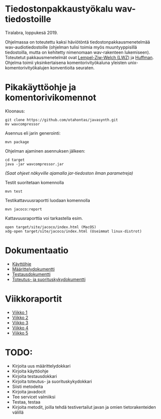 # Tiedostonpakkaustyökalu wav-tiedostoille

Tiralabra, loppukesä 2019.

Ohjelmassa on toteutettu kaksi häviötöntä tiedostonpakkausmenetelmää wav-audiotiedostoille (ohjelman tulisi toimia myös muuntyyppisillä tiedostoilla, mutta on kehitetty nimenomaan wav-rakenteen lukemiseen). Toteutetut pakkausmenetelmät ovat [Lempel-Ziw-Welch (LWZ)](https://en.wikipedia.orga/wiki/Lempel–Ziv–Welch) ja [Huffman](https://en.wikipedia.org/wiki/Huffman_coding). Ohjelma toimii yksinkertaisena komentorivityökaluna yleisten unix-komentorivityökalujen konventioita seuraten. 

# Pikakäyttöohje ja komentorivikomennot

Kloonaus:
```
git clone https://github.com/otahontas/javasynth.git
mv wavcompressor
```

Asennus eli jarin generointi:
```
mvn package
```

Ohjelman ajaminen asennuksen jälkeen:
```
cd target
java -jar wavcompressor.jar
```
*(Saat ohjeet näkyville ajamalla jar-tiedoston ilman parametreja)*

Testit suoritetaan komennolla
```
mvn test
```

Testikattavuusraportti luodaan komennolla
```
mvn jacoco:report
```

Kattavuusraporttia voi tarkastella esim.
```
open target/site/jacoco/index.html (MacOS)
xdg-open target/site/jacoco/index.html (Useimmat linux-distrot)
```


# Dokumentaatio
- [Käyttöhje](dokumentaatio/guide.md)
- [Määrittelydokumentti](dokumentaatio/maarittelydokumentti.md)
- [Testausdokumentti](dokumentaatio/testausdokumentti.md)
- [Toteutus- ja suorituskykydokumentti](dokumentaatio/toteutusdokumentti.md)

# Viikkoraportit
- [Viikko 1](dokumentaatio/raportit/viikko1.md)
- [Viikko 2](dokumentaatio/raportit/viikko2.md)
- [Viikko 3](dokumentaatio/raportit/viikko3.md)
- [Viikko 4](dokumentaatio/raportit/viikko4.md)
- [Viikko 5](dokumentaatio/raportit/viikko5.md)

# TODO:
- Kirjoita uus määrittelydokkari
- Kirjoita käyttöohje
- Kirjoita testausdokkari
- Kirjoita toteutus- ja suorituskykydokkari
- Siisti metodeita
- Kirjoita javadocit
- Tee servicet valmiiksi
- Testaa, testaa
- Kirjoita metodit, joilla tehdä testivertailut javan ja omien tietorakenteiden välillä
